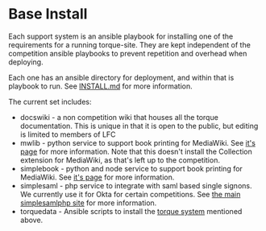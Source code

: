 # Base Install

Each support system is an ansible playbook for installing one of the
requirements for a running torque-site.  They are kept independent
of the competition ansible playbooks to prevent repetition and
overhead when deploying.

Each one has an ansible directory for deployment, and within that
is playbook to run.  See [INSTALL.md](INSTALL.md) for more information.

The current set includes:

* docswiki - a non competition wiki that houses all the torque documentation.
  This is unique in that it is open to the public, but editing is limited
  to members of LFC
* mwlib - python service to support book printing for MediaWiki.
  See [it's page](https://mwlib.readthedocs.io/en/latest/) for more
  information.  Note that this doesn't install the Collection extension
  for MediaWiki, as that's left up to the competition.
* simplebook - python and node service to support book printing
  for MediaWiki.  See [it's page](https://github.com/opentechstrategies/SimpleBook)
  for more information.
* simplesaml - php service to integrate with saml based single signons.
  We currently use it for Okta for certain competitions.  See
  [the main simplesamlphp site](https://simplesamlphp.org/) for more
  information.
* torquedata - Ansible scripts to install the
  [torque system](https://github.com/opentechstrategies/torque/)
  mentioned above.
